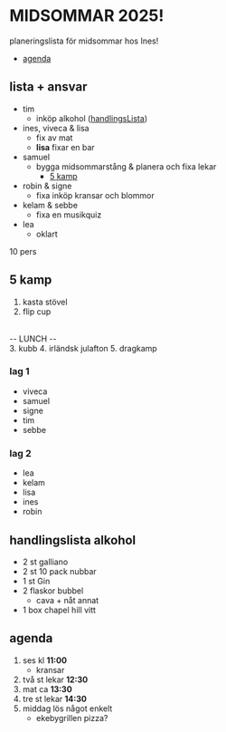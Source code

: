  # MIDSOMMAR 2025!
planeringslista för midsommar hos Ines! 
- [agenda](#agenda)

## lista + ansvar
- tim
    - inköp alkohol ([handlingsLista](#handlingslista-alkohol))
- ines, viveca & lisa
    - fix av mat
    - **lisa** fixar en bar
- samuel
    - bygga midsommarstång & planera och fixa lekar
        - [5 kamp](#5-kamp)
- robin & signe
    - fixa inköp kransar och blommor
- kelam & sebbe
    -  fixa en musikquiz 
- lea
    - oklart

10 pers

## 5 kamp
1. kasta stövel
2. flip cup 
<br>
-- LUNCH --
<br>
3. kubb
4. irländsk julafton
5. dragkamp

### lag 1
- viveca
- samuel
- signe
- tim
- sebbe

### lag 2
- lea
- kelam
- lisa
- ines
- robin

## handlingslista alkohol
- 2 st galliano
- 2 st 10 pack nubbar
- 1 st Gin
- 2 flaskor bubbel
    - cava + nåt annat
- 1 box chapel hill vitt

## agenda

1. ses kl **11:00**
    - kransar
2. två st lekar **12:30**
3. mat ca **13:30**
4. tre st lekar **14:30**
5. middag lös något enkelt
    - ekebygrillen pizza?
